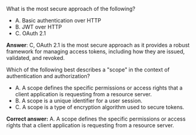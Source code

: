 What is the most secure approach of the following?

- A. Basic authentication over HTTP
- B. JWT over HTTP
- C. OAuth 2.1

**Answer**: C, OAuth 2.1 is the most secure approach as it provides a robust framework for managing access tokens, including how they are issued, validated, and revoked. 

Which of the following best describes a "scope" in the context of authentication and authorization?

- A. A scope defines the specific permissions or access rights that a client application is requesting from a resource server.
- B. A scope is a unique identifier for a user session.
- C. A scope is a type of encryption algorithm used to secure tokens.

**Correct answer:** A. A scope defines the specific permissions or access rights that a client application is requesting from a resource server.
